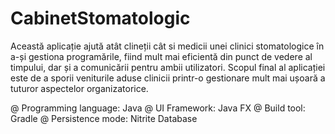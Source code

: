 # CabinetStomatologic
Această aplicație ajută atât clineții cât si medicii unei clinici stomatologice în a-și gestiona programările, fiind mult mai eficientă din punct de vedere al timpului, dar și a comunicării pentru ambii utilizatori.  Scopul final al aplicației este de a sporii veniturile aduse clinicii printr-o gestionare mult mai ușoară a tuturor aspectelor organizatorice.

@ Programming language: Java
@ UI Framework: Java FX
@ Build tool: Gradle
@ Persistence mode: Nitrite Database
